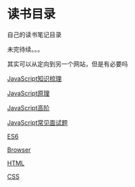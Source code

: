 # 读书目录



自己的读书笔记目录

未完待续。。。

其实可以从定向到另一个网站，但是有必要吗



[JavaScript知识梳理](../JavaScript/)

[JavaScript原理](../JavaScript/原理/)

[JavaScript高阶](../JavaScript/高阶/)

[JavaScript常见面试题](../JavaScript/常见面试题/)

[ES6](../ES6/)

[Browser](../Browser/)

[HTML](../HTML/)

[CSS](../CSS/)



























